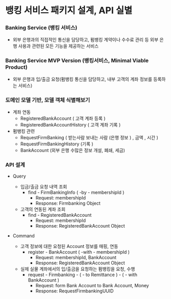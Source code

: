 # 뱅킹 서비스 패키지 설계, API 실별

### Banking Service (뱅킹 서비스)
- 외부 은행과의 직접적인 통신을 담당하고, 펌뱅킹 계약이나 수수료 관리 등 외부 은행 사용과 관련된 모든 기능을 제공하는 서비스

### Banking Service MVP Version (뱅킹서비스, Minimal Viable Product)
- 외부 은행과 입/출금 요청(펌뱅킹 통신을 담당하고, 내부 고객의 계좌 정보를 등록하는 서비스)

### 도메인 모델 기반, 모델 객체 식별해보기

- 계좌 연동
  - RegisteredBankAccount ( 고객 계좌 등록 )
  - RegisteredBankAccountHistory ( 고객 계좌 기록 )
- 펌뱅킹 관련 
  - RequestFirmBanking ( 받는사람 보내는 사람 (은행 정보 ) , 금액 , 시간 )
  - RequestFirmBankingHistory (기록 )
  - BankAccount (외부 은행 수많은 정보 개설, 폐쇄, 세금)

### API 설계
- Query 
  - 입금/출금 요청 내역 조회
    - find - FirmBankingInfo ( -by - membershipId )
      - Request: membershipId
      - Response: Firmbanking Object
  - 고객의 연동된 계좌 조회
    - find - RegisteredBankAccount
      - Request: membershipId
      - Response: RegisteredBankAccount Object

- Command
  - 고객 정보에 대한 요청된 Account 정보를 매핑, 연동
    - register - BankAccount ( -with - membershipId )
      - Request: membershipId, BankAccount
      - Response: RegisteredBankAccount Object
  - 실제 실물 계좌에서의 입/출금을 요청하는 펌뱅킹을 요청, 수행
    - request - Firmbanking - ( - to Remittance ) - ( - with BankAccount )
      - Request: form Bank Account to Bank Account, Money
      - Response: RequestFirmbankingUUID